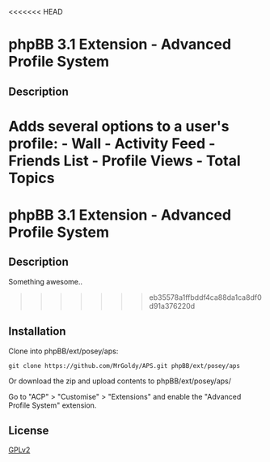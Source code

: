 <<<<<<< HEAD
# phpBB 3.1 Extension - Advanced Profile System

## Description
Adds several options to a user's profile:
	- Wall
	- Activity Feed
	- Friends List
	- Profile Views
	- Total Topics
=======
# phpBB 3.1 Extension - Advanced Profile System

## Description
Something awesome..
>>>>>>> eb35578a1ffbddf4ca88da1ca8df0d91a376220d

## Installation

Clone into phpBB/ext/posey/aps:

    git clone https://github.com/MrGoldy/APS.git phpBB/ext/posey/aps
	
Or download the zip and upload contents to phpBB/ext/posey/aps/

Go to "ACP" > "Customise" > "Extensions" and enable the "Advanced Profile System" extension.

## License

[GPLv2](license.txt)
